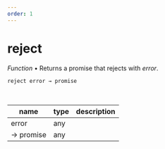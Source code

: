 ```yaml
---
order: 1
---
```

# reject

_Function_ &bull; Returns a promise that rejects with _error_.

<pre><code>reject error &rarr; promise</code></pre>
<br>

| name | type | description |
|------|------|-------------|
|error|any||
|&rarr; promise|any||



